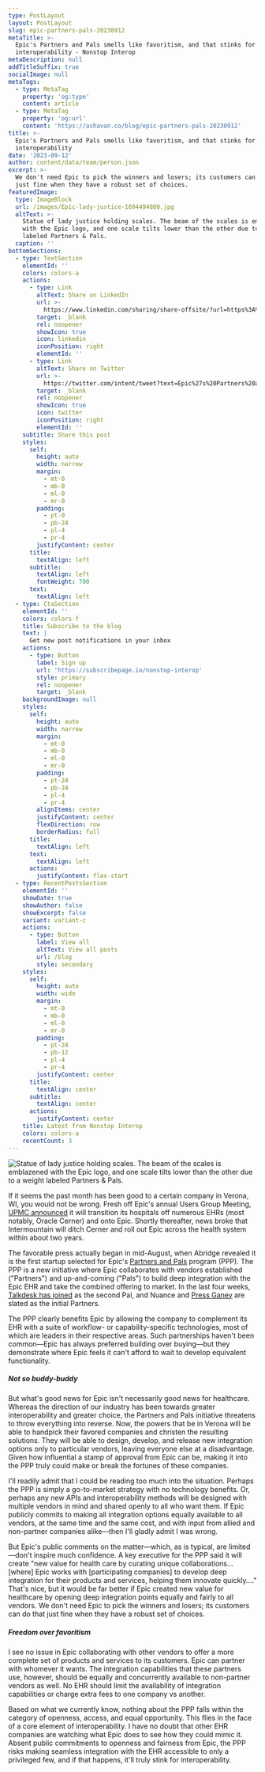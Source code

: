 ```yaml
---
type: PostLayout
layout: PostLayout
slug: epic-partners-pals-20230912
metaTitle: >-
  Epic's Partners and Pals smells like favoritism, and that stinks for
  interoperability - Nonstop Interop
metaDescription: null
addTitleSuffix: true
socialImage: null
metaTags:
  - type: MetaTag
    property: 'og:type'
    content: article
  - type: MetaTag
    property: 'og:url'
    content: 'https://ashavan.co/blog/epic-partners-pals-20230912'
title: >-
  Epic's Partners and Pals smells like favoritism, and that stinks for
  interoperability
date: '2023-09-12'
author: content/data/team/person.json
excerpt: >-
  We don't need Epic to pick the winners and losers; its customers can do that
  just fine when they have a robust set of choices.
featuredImage:
  type: ImageBlock
  url: /images/Epic-lady-justice-1694494800.jpg
  altText: >-
    Statue of lady justice holding scales. The beam of the scales is emblazened
    with the Epic logo, and one scale tilts lower than the other due to a weight
    labeled Partners & Pals.
  caption: ''
bottomSections:
  - type: TextSection
    elementId: ''
    colors: colors-a
    actions:
      - type: Link
        altText: Share on LinkedIn
        url: >-
          https://www.linkedin.com/sharing/share-offsite/?url=https%3A%2F%2Fashavan.co%2Fblog%2Fepic-partners-pals-20230912
        target: _blank
        rel: noopener
        showIcon: true
        icon: linkedin
        iconPosition: right
        elementId: ''
      - type: Link
        altText: Share on Twitter
        url: >-
          https://twitter.com/intent/tweet?text=Epic%27s%20Partners%20and%20Pals%20smells%20like%20favoritism%2C%20and%20that%20stinks%20for%20interoperability%20-%20Nonstop%20Interop&url=https%3A%2F%2Fashavan.co%2Fblog%2Fepic-partners-pals-20230912
        target: _blank
        rel: noopener
        showIcon: true
        icon: twitter
        iconPosition: right
        elementId: ''
    subtitle: Share this post
    styles:
      self:
        height: auto
        width: narrow
        margin:
          - mt-0
          - mb-0
          - ml-0
          - mr-0
        padding:
          - pt-0
          - pb-24
          - pl-4
          - pr-4
        justifyContent: center
      title:
        textAlign: left
      subtitle:
        textAlign: left
        fontWeight: 700
      text:
        textAlign: left
  - type: CtaSection
    elementId: ''
    colors: colors-f
    title: Subscribe to the blog
    text: |
      Get new post notifications in your inbox
    actions:
      - type: Button
        label: Sign up
        url: 'https://subscribepage.io/nonstop-interop'
        style: primary
        rel: noopener
        target: _blank
    backgroundImage: null
    styles:
      self:
        height: auto
        width: narrow
        margin:
          - mt-0
          - mb-0
          - ml-0
          - mr-0
        padding:
          - pt-24
          - pb-24
          - pl-4
          - pr-4
        alignItems: center
        justifyContent: center
        flexDirection: row
        borderRadius: full
      title:
        textAlign: left
      text:
        textAlign: left
      actions:
        justifyContent: flex-start
  - type: RecentPostsSection
    elementId: ''
    showDate: true
    showAuthor: false
    showExcerpt: false
    variant: variant-c
    actions:
      - type: Button
        label: View all
        altText: View all posts
        url: /blog
        style: secondary
    styles:
      self:
        height: auto
        width: wide
        margin:
          - mt-0
          - mb-0
          - ml-0
          - mr-0
        padding:
          - pt-24
          - pb-12
          - pl-4
          - pr-4
        justifyContent: center
      title:
        textAlign: center
      subtitle:
        textAlign: center
      actions:
        justifyContent: center
    title: Latest from Nonstop Interop
    colors: colors-a
    recentCount: 3
---
```

![Statue of lady justice holding scales. The beam of the scales is emblazened with the Epic logo, and one scale tilts lower than the other due to a weight labeled Partners & Pals.](/images/Epic-lady-justice-1694494800.jpg)

If it seems the past month has been good to a certain company in Verona, WI, you would not be wrong. Fresh off Epic's annual Users Group Meeting, [UPMC announced](https://www.healthcareitnews.com/news/epic-gains-new-ehr-clients-intermountain-and-upmc-move-cerner) it will transition its hospitals off numerous EHRs (most notably, Oracle Cerner) and onto Epic. Shortly thereafter, news broke that Intermountain will ditch Cerner and roll out Epic across the health system within about two years.

The favorable press actually began in mid-August, when Abridge revealed it is the first startup selected for Epic's [Partners and Pals](https://www.modernhealthcare.com/digital-health/epics-launching-third-party-vendor-program-nuance-abridge) program (PPP). The PPP is a new initiative where Epic collaborates with vendors established ("Partners") and up-and-coming ("Pals") to build deep integration with the Epic EHR and take the combined offering to market. In the last four weeks, [Talkdesk has joined](https://www.healthcareitnews.com/news/epic-adds-talkdesk-its-partners-and-pals-program) as the second Pal, and Nuance and [Press Ganey](https://www.pressganey.com/news/press-ganey-announces-collaboration-with-epic-to-advance-integration-of-patient-experience-insight-into-electronic-medical-records/) are slated as the initial Partners.

The PPP clearly benefits Epic by allowing the company to complement its EHR with a suite of workflow- or capability-specific technologies, most of which are leaders in their respective areas. Such partnerships haven't been common—Epic has always preferred building over buying—but they demonstrate where Epic feels it can't afford to wait to develop equivalent functionality.

##### Not so buddy-buddy

But what's good news for Epic isn't necessarily good news for healthcare. Whereas the direction of our industry has been towards greater interoperability and greater choice, the Partners and Pals initiative threatens to throw everything into reverse. Now, the powers that be in Verona will be able to handpick their favored companies and christen the resulting solutions. They will be able to design, develop, and release new integration options only to particular vendors, leaving everyone else at a disadvantage. Given how influential a stamp of approval from Epic can be, making it into the PPP truly could make or break the fortunes of these companies.

I'll readily admit that I could be reading too much into the situation. Perhaps the PPP is simply a go-to-market strategy with no technology benefits. Or, perhaps any new APIs and interoperability methods will be designed with multiple vendors in mind and shared openly to all who want them. If Epic publicly commits to making all integration options equally available to all vendors, at the same time and the same cost, and with input from allied and non-partner companies alike—then I'll gladly admit I was wrong.

But Epic's public comments on the matter—which, as is typical, are limited—don't inspire much confidence. A key executive for the PPP said it will create "new value for health care by curating unique collaborations...[where] Epic works with [participating companies] to develop deep integration for their products and services, helping them innovate quickly...." That's nice, but it would be far better if Epic created new value for healthcare by opening deep integration points equally and fairly to all vendors. We don't need Epic to pick the winners and losers; its customers can do that just fine when they have a robust set of choices.

##### Freedom over favoritism

I see no issue in Epic collaborating with other vendors to offer a more complete set of products and services to its customers. Epic can partner with whomever it wants. The integration capabilities that these partners use, however, should be equally and concurrently available to non-partner vendors as well. No EHR should limit the availability of integration capabilities or charge extra fees to one company vs another.

Based on what we currently know, nothing about the PPP falls within the category of openness, access, and equal opportunity. This flies in the face of a core element of interoperability. I have no doubt that other EHR companies are watching what Epic does to see how they could mimic it. Absent public commitments to openness and fairness from Epic, the PPP risks making seamless integration with the EHR accessible to only a privileged few, and if that happens, it'll truly stink for interoperability.
